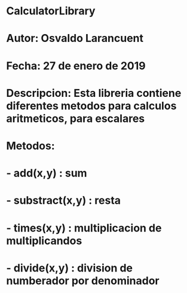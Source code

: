 # CalculatorLibrary
# Autor: Osvaldo Larancuent
# Fecha: 27 de enero de 2019
# Descripcion: Esta libreria contiene diferentes metodos para calculos aritmeticos, para escalares
# Metodos:
# - add(x,y) : sum
# - substract(x,y) : resta 
# - times(x,y) : multiplicacion de multiplicandos
# - divide(x,y) : division de numberador por denominador

